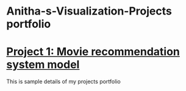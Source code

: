 # Anitha-s-Visualization-Projects portfolio
# [Project 1: Movie recommendation system model](https://github.com/gandlurianitha/Anitha-s-Visualization-Projects)

This is sample details of my projects portfolio

